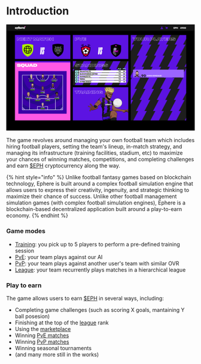 # Introduction

![Game central screen](<../.gitbook/assets/Central Screen WIP2.png>)

The game revolves around managing your own football team which includes hiring football players, setting the team's lineup, in-match strategy, and managing its infrastructure (training facilities, stadium, etc) to maximize your chances of winning matches, competitions, and completing challenges and earn [$EPH](../tokenomics/usdeph.md) cryptocurrency along the way.

{% hint style="info" %}
Unlike football fantasy games based on blockchain technology, Ephere is built around a complex football simulation engine that allows users to express their creativity, ingenuity, and strategic thinking to maximize their chance of success. Unlike other football management simulation games (with complex football simulation engines), Ephere is a blockchain-based decentralized application built around a play-to-earn economy.
{% endhint %}

### Game modes

* [Training](training.md): you pick up to 5 players to perform a pre-defined training session
* [PvE](pve.md): your team plays against our AI
* [PvP](pvp.md): your team plays against another user's team with similar OVR
* [League](league.md): your team recurrently plays matches in a hierarchical league

### Play to earn

The game allows users to earn [$EPH](../tokenomics/usdeph.md) in several ways, including:

* Completing game challenges (such as scoring X goals, mantaining Y ball posesion)
* Finishing at the top of the [league](league.md) rank
* Using the [marketplace](broken-reference)
* Winning [PvE matches](pve.md)
* Winning [PvP matches](pvp.md)
* Winning seasonal tournaments
* (and many more still in the works)
